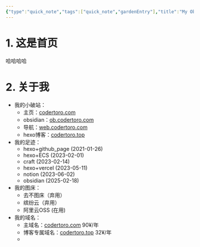 ```yaml
---
{"type":"quick_note","tags":["quick_note","gardenEntry"],"title":"My Obsidian","author":"codertoro","establish":"2025-03-03 20：01：58","dg-home":"true","dg-publish":true,"dg-show-local-graph":"true","update":0,"permalink":"/Ideas/000-主页/","dgShowLocalGraph":"true","dgPassFrontmatter":true,"created":"2025-03-04T09:16:00.841+08:00","updated":"2025-05-14T13:47:38.000+08:00"}
---
```


# 1. 这是首页
哈哈哈哈

# 2. 关于我
- 我的小破站：
	- 主页：[codertoro.com](codertoro.com)
	- obsidian：[ob.codertoro.com](ob.codertoro.com)
	- 导航：[web.codertoro.com](web.codertoro.com)
	- hexo博客：[codertoro.top](codertoro.top)
- 我的足迹：
	- hexo+github_page (2021-01-26)
	- hexo+ECS (2023-02-01) 
	- craft (2023-02-14)
	- hexo+vercel (2023-05-11)
	- notion (2023-06-02)
	- obsidian (2025-02-18)
- 我的图床：
	- 去不图床（弃用）
	- 缤纷云（弃用）
	- 阿里云OSS (在用)
- 我的域名：
	- 主域名：[codertoro.com](codertoro.com)  90¥/年
	- 博客专属域名：[codertoro.top](codertoro.top) 32¥/年
	- 
